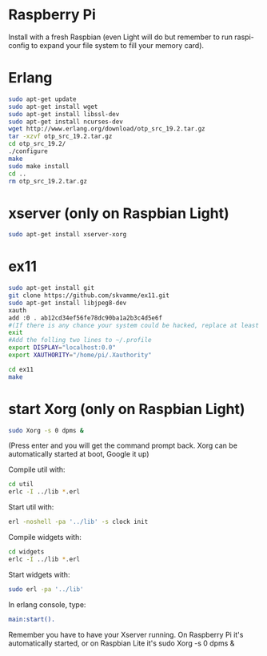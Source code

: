 <h1>Raspberry Pi</h1>

Install with a fresh Raspbian (even Light will do but remember to run raspi-config to expand your file system to fill your memory card).

# Erlang
```bash
sudo apt-get update
sudo apt-get install wget
sudo apt-get install libssl-dev
sudo apt-get install ncurses-dev
wget http://www.erlang.org/download/otp_src_19.2.tar.gz
tar -xzvf otp_src_19.2.tar.gz
cd otp_src_19.2/
./configure
make
sudo make install
cd ..
rm otp_src_19.2.tar.gz
```
# xserver (only on Raspbian Light)
```bash
sudo apt-get install xserver-xorg
```

# ex11
```bash
sudo apt-get install git
git clone https://github.com/skvamme/ex11.git
sudo apt-get install libjpeg8-dev
xauth
add :0 . ab12cd34ef56fe78dc90ba1a2b3c4d5e6f
#(If there is any chance your system could be hacked, replace at least one of the random characters above)
exit
#Add the folling two lines to ~/.profile
export DISPLAY="localhost:0.0"
export XAUTHORITY="/home/pi/.Xauthority"

cd ex11
make
```
# start Xorg (only on Raspbian Light)
```bash
sudo Xorg -s 0 dpms &
```
(Press enter and you will get the command prompt back. Xorg can be automatically started at boot, Google it up)


Compile util with:
```bash
cd util
erlc -I ../lib *.erl
```
Start util with:
```bash
erl -noshell -pa '../lib' -s clock init
```

Compile widgets with:
```bash
cd widgets
erlc -I ../lib *.erl
```
Start widgets with:
```bash
sudo erl -pa '../lib'
```
In erlang console, type:
```erlang
main:start().
```

Remember you have to have your Xserver running. On Raspberry Pi it's automatically started, or on Raspbian Lite it's sudo Xorg -s 0 dpms & 



